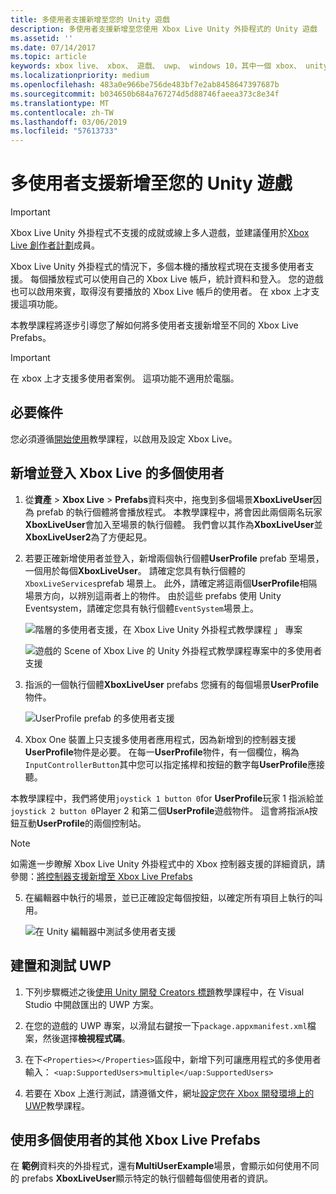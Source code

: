 ```yaml
---
title: 多使用者支援新增至您的 Unity 遊戲
description: 多使用者支援新增至您使用 Xbox Live Unity 外掛程式的 Unity 遊戲
ms.assetid: ''
ms.date: 07/14/2017
ms.topic: article
keywords: xbox live、 xbox、 遊戲、 uwp、 windows 10，其中一個 xbox、 unity、 多重使用者
ms.localizationpriority: medium
ms.openlocfilehash: 483a0e966be756de483bf7e2ab8458647397687b
ms.sourcegitcommit: b034650b684a767274d5d88746faeea373c8e34f
ms.translationtype: MT
ms.contentlocale: zh-TW
ms.lasthandoff: 03/06/2019
ms.locfileid: "57613733"
---
```

# <a name="add-multi-user-support-to-your-unity-game"></a>多使用者支援新增至您的 Unity 遊戲
> [!IMPORTANT]
> Xbox Live Unity 外掛程式不支援的成就或線上多人遊戲，並建議僅用於[Xbox Live 創作者計劃](../developer-program-overview.md)成員。

Xbox Live Unity 外掛程式的情況下，多個本機的播放程式現在支援多使用者支援。 每個播放程式可以使用自己的 Xbox Live 帳戶，統計資料和登入。 您的遊戲也可以啟用來賓，取得沒有要播放的 Xbox Live 帳戶的使用者。 在 xbox 上才支援這項功能。

本教學課程將逐步引導您了解如何將多使用者支援新增至不同的 Xbox Live Prefabs。

> [!IMPORTANT]
> 在 xbox 上才支援多使用者案例。 這項功能不適用於電腦。

## <a name="prerequisites"></a>必要條件
您必須遵循[開始使用](configure-xbox-live-in-unity.md)教學課程，以啟用及設定 Xbox Live。

## <a name="adding-and-signing-in-multiple-xbox-live-users"></a>新增並登入 Xbox Live 的多個使用者

1. 從**資產** > **Xbox Live** > **Prefabs**資料夾中，拖曳到多個場景**XboxLiveUser**因為 prefab 的執行個體將會播放程式。 本教學課程中，將會因此兩個兩名玩家**XboxLiveUser**會加入至場景的執行個體。 我們會以其作為**XboxLiveUser**並**XboxLiveUser2**為了方便起見。

2. 若要正確新增使用者並登入，新增兩個執行個體**UserProfile** prefab 至場景，一個用於每個**XboxLiveUser**。 請確定您具有執行個體的`XboxLiveServices`prefab 場景上。 此外，請確定將這兩個**UserProfile**相隔場景方向，以辨別這兩者上的物件。 由於這些 prefabs 使用 Unity Eventsystem，請確定您具有執行個體`EventSystem`場景上。

    ![階層的多使用者支援，在 Xbox Live Unity 外掛程式教學課程 」 專案](../images/unity/MUA-Tutorial-Hierarchy.png)

    ![遊戲的 Scene of Xbox Live 的 Unity 外掛程式教學課程專案中的多使用者支援](../images/unity/MUA-Tutorial-GameScene.png)

3. 指派的一個執行個體**XboxLiveUser** prefabs 您擁有的每個場景**UserProfile**物件。

    ![UserProfile prefab 的多使用者支援](../images/unity/user-profile-for-mua.png)

4. Xbox One 裝置上只支援多使用者應用程式，因為新增到的控制器支援**UserProfile**物件是必要。 在每一**UserProfile**物件，有一個欄位，稱為`InputControllerButton`其中您可以指定搖桿和按鈕的數字每**UserProfile**應接聽。

本教學課程中，我們將使用`joystick 1 button 0`for **UserProfile**玩家 1 指派給並`joystick 2 button 0`Player 2 和第二個**UserProfile**遊戲物件。 這會將指派`A`按鈕互動**UserProfile**的兩個控制站。

> [!Note]
> 如需進一步瞭解 Xbox Live Unity 外掛程式中的 Xbox 控制器支援的詳細資訊，請參閱：[將控制器支援新增至 Xbox Live Prefabs](add-controller-support-to-xbox-live-prefabs.md)

5. 在編輯器中執行的場景，並已正確設定每個按鈕，以確定所有項目上執行的叫用。

    ![在 Unity 編輯器中測試多使用者支援](../images/unity/run-example-mua.png)

## <a name="building-and-testing-the-uwp"></a>建置和測試 UWP

1. 下列步驟概述之後[使用 Unity 開發 Creators 標題](configure-xbox-live-in-unity.md)教學課程中，在 Visual Studio 中開啟匯出的 UWP 方案。

2. 在您的遊戲的 UWP 專案，以滑鼠右鍵按一下`package.appxmanifest.xml`檔案，然後選擇**檢視程式碼**。

3. 在下`<Properties></Properties>`區段中，新增下列可讓應用程式的多使用者輸入： `<uap:SupportedUsers>multiple</uap:SupportedUsers>`

4. 若要在 Xbox 上進行測試，請遵循文件，網址[設定您在 Xbox 開發環境上的 UWP](https://docs.microsoft.com/en-us/windows/uwp/xbox-apps/development-environment-setup)教學課程。

## <a name="using-the-other-xbox-live-prefabs-with-multiple-users"></a>使用多個使用者的其他 Xbox Live Prefabs

在 **範例**資料夾的外掛程式，還有**MultiUserExample**場景，會顯示如何使用不同的 prefabs **XboxLiveUser**顯示特定的執行個體每個使用者的資訊。
